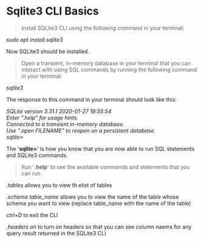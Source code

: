 # Sqlite3 CLI Basics

>Install SQLite3 CLI using the following command in your terminal:

*sudo apt install sqlite3*

Now SQLite3 should be installed.

>Open a transient, in-memory database in your terminal that you can interact with using SQL commands by running the following command in your terminal:

*sqlite3*

The response to this command in your terminal should look like this:

*SQLite version 3.31.1 2020-01-27 19:55:54 <br>
Enter ".help" for usage hints.<br>
Connected to a transient in-memory database.<br>
Use ".open FILENAME" to reopen on a persistent database.<br>
sqlite>*

The '**sqlite>**' is how you know that you are now able to run SQL statements and SQLite3 commands.

>Run '**.help**' to see the available commands and statements that you can run

*.tables* allows you to view th elist of tables

*.schema table_name* allows you to view the name of the table whose schema you want to view (replace table_name with the name of the table)

*ctrl+D* to exit the CLI

*.headers on* to turn on headers so that you can see column naems for any query result returned in the SQLite3 CLI

